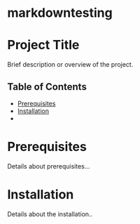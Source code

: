 # markdowntesting


# Project Title 

Brief description or overview of the project. 

## Table of Contents 

- [Prerequisites](#prerequisites)
- [Installation](#installation)
-
# Prerequisites

Details about prerequisites...

# Installation 

Details about the installation..
